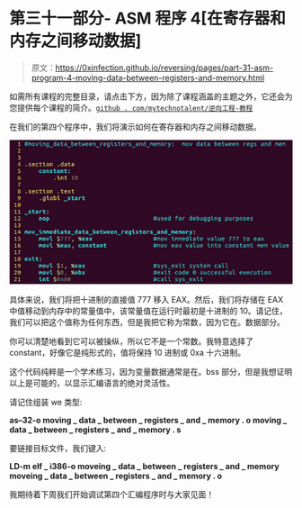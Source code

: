 # 第三十一部分- ASM 程序 4[在寄存器和内存之间移动数据]

> 原文：<https://0xinfection.github.io/reversing/pages/part-31-asm-program-4-moving-data-between-registers-and-memory.html>

如需所有课程的完整目录，请点击下方，因为除了课程涵盖的主题之外，它还会为您提供每个课程的简介。[`github . com/mytechnotalent/逆向工程-教程`](https://github.com/mytechnotalent/Reverse-Engineering-Tutorial)

在我们的第四个程序中，我们将演示如何在寄存器和内存之间移动数据。

![](img/17c43e649b8b5b374e06d91f81550426.png)

具体来说，我们将把十进制的直接值 777 移入 EAX。然后，我们将存储在 EAX 中值移动到内存中的常量值中，该常量值在运行时最初是十进制的 10。请记住，我们可以把这个值称为任何东西，但是我把它称为常数，因为它在。数据部分。

你可以清楚地看到它可以被操纵，所以它不是一个常数。我特意选择了 constant，好像它是纯形式的，值将保持 10 进制或 0xa 十六进制。

这个代码纯粹是一个学术练习，因为变量数据通常是在。bss 部分，但是我想证明以上是可能的，以显示汇编语言的绝对灵活性。

请记住组装 we 类型:

**as–32-o moving _ data _ between _ registers _ and _ memory . o moving _ data _ between _ registers _ and _ memory . s**

要链接目标文件，我们键入:

**LD-m elf _ i386-o moveing _ data _ between _ registers _ and _ memory moveing _ data _ between _ registers _ and _ memory . o**

我期待着下周我们开始调试第四个汇编程序时与大家见面！